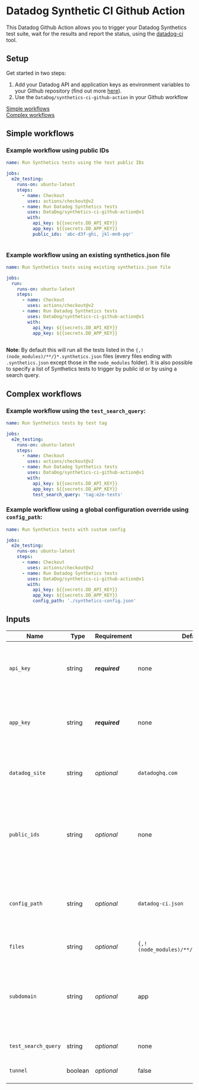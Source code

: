 # Datadog Synthetic CI Github Action

This Datadog Github Action allows you to trigger your Datadog Synthetics test suite, wait for the results and report the status, using the [datadog-ci](https://github.com/DataDog/datadog-ci) tool.

## Setup
Get started in two steps:

1. Add your Datadog API and application keys as environment variables to your Github repository (find out more [here](https://docs.datadoghq.com/account_management/api-app-keys/)).
2. Use the `DataDog/synthetics-ci-github-action` in your Github workflow


[Simple workflows](#simple-workflows)\
[Complex workflows](#complex-workflows)

## Simple workflows

### Example workflow using public IDs


```yaml
name: Run Synthetics tests using the test public IDs

jobs:
  e2e_testing:
    runs-on: ubuntu-latest
    steps:
      - name: Checkout
        uses: actions/checkout@v2
      - name: Run Datadog Synthetics tests
        uses: DataDog/synthetics-ci-github-action@v1
        with:
          api_key: ${{secrets.DD_API_KEY}}
          app_key: ${{secrets.DD_APP_KEY}}
          public_ids: 'abc-d3f-ghi, jkl-mn0-pqr' 
        
```
### Example workflow using an existing synthetics.json file

```yaml
name: Run Synthetics tests using existing synthetics.json file

jobs:
  run:
    runs-on: ubuntu-latest
    steps:
      - name: Checkout
        uses: actions/checkout@v2
      - name: Run Datadog Synthetics tests
        uses: DataDog/synthetics-ci-github-action@v1
        with:
          api_key: ${{secrets.DD_API_KEY}}
          app_key: ${{secrets.DD_APP_KEY}}
        
```

**Note**:
  By default this will run all the tests listed in the  `{,!(node_modules)/**/}*.synthetics.json` files (every files ending with `.synthetics.json` except those in the `node_modules` folder). It is also possible to specify a list of Synthetics tests to trigger by public id or by using a search query.

## Complex workflows

### Example workflow using the `test_search_query`:

```yaml
name: Run Synthetics tests by test tag

jobs:
  e2e_testing:
    runs-on: ubuntu-latest
    steps:
      - name: Checkout
        uses: actions/checkout@v2
      - name: Run Datadog Synthetics tests
        uses: DataDog/synthetics-ci-github-action@v1
        with:
          api_key: ${{secrets.DD_API_KEY}}
          app_key: ${{secrets.DD_APP_KEY}}
          test_search_query: 'tag:e2e-tests'

```

### Example workflow using a global configuration override using `config_path`:

```yaml
name: Run Synthetics tests with custom config

jobs:
  e2e_testing:
    runs-on: ubuntu-latest
    steps:
      - name: Checkout
        uses: actions/checkout@v2
      - name: Run Datadog Synthetics tests
        uses: DataDog/synthetics-ci-github-action@v1
        with:
          api_key: ${{secrets.DD_API_KEY}}
          app_key: ${{secrets.DD_APP_KEY}}
          config_path: './synthetics-config.json'

```

## Inputs

| Name  | Type | Requirement | Default | Description   |
|-----|------|----|----|-----|
| `api_key`          | string | **_required_**  | none                                      | Your Datadog API key. This key is created by your [Datadog organization](https://docs.datadoghq.com/account_management/api-app-keys/) and should be stored as a [secret](https://docs.github.com/en/actions/reference/encrypted-secrets).         |
| `app_key`          | string | **_required_** | none                                      | Your Datadog Application key. This key is created by your [Datadog organization](https://docs.datadoghq.com/account_management/api-app-keys/) and should be stored as a [secret](https://docs.github.com/en/actions/reference/encrypted-secrets). |
| `datadog_site`     | string | _optional_  | `datadoghq.com`                           | The Datadog site. Needs to be set to `datadoghq.eu` for Datadog EU users. Ex: `datadoghq.com` or `datadoghq.eu`.                                                                                                                                  |
| `public_ids`       | string | _optional_  | none                                      | String of **comma-separated** Synthetics test public IDs you want to trigger. If no value is provided the action will look for files with `synthetics.json` in the name.  |
| `config_path`      | string | _optional_  | `datadog-ci.json`                         | The global JSON configuration to be used when launching tests. Please see the [example configuration here](https://docs.datadoghq.com/synthetics/cicd_testing/?tab=npm#setup-the-client) for more details.                                        |
| `files`            | string | _optional_  | `{,!(node_modules)/**/}*.synthetics.json` | Glob pattern to detect synthetic tests config files.                                                                                                                                                                                              |
| `subdomain`        | string | _optional_  | app                                       | The name of the custom subdomain set to access your Datadog application. If the URL used to access Datadog is `myorg.datadoghq.com` the subdomain value then needs to be set to `myorg`.                                                          |
| `test_search_query`| string | _optional_  | none                                      | Trigger tests corresponding to a [search](https://docs.datadoghq.com/synthetics/search/#search) query.                                                                                                                                            |
| `tunnel`           | boolean | _optional_  | false                                     | Use the [testing tunnel](https://docs.datadoghq.com/synthetics/cicd_testing/?tab=npm#use-the-testing-tunnel) to trigger tests.                                                                                                                    |



